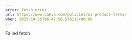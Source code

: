 ```yaml
---
error: fetch_error
url: https://www.canva.com/policies/ai-product-terms/
when: 2025-10-25T06:47:56.576132+00:00
---
```


Failed fetch
